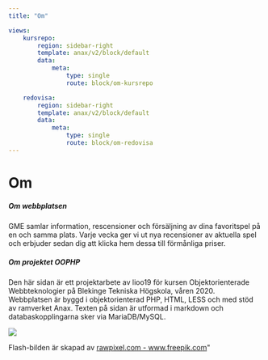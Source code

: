 ```yaml
---
title: "Om"

views:
    kursrepo:
        region: sidebar-right
        template: anax/v2/block/default
        data:
            meta:
                type: single
                route: block/om-kursrepo

    redovisa:
        region: sidebar-right
        template: anax/v2/block/default
        data:
            meta:
                type: single
                route: block/om-redovisa
---
```

Om
=========================

##### Om webbplatsen
GME samlar information, rescensioner och försäljning av dina favoritspel på en och samma plats. Varje vecka ger vi ut nya recensioner av aktuella spel och erbjuder sedan dig att klicka hem dessa till förmånliga priser.  

##### Om projektet OOPHP
Den här sidan är ett projektarbete av lioo19 för kursen Objektorienterade Webbteknologier på Blekinge Tekniska Högskola, våren 2020.  
Webbplatsen är byggd i objektorienterad PHP, HTML, LESS och med stöd av ramverket Anax. Texten på sidan är utformad i markdown och databaskopplingarna sker via MariaDB/MySQL.  

<img class="aboutimg" src="./img/desert.png">

<p> Flash-bilden är skapad av <a href="https://www.freepik.com/free-photos-vectors/background"> rawpixel.com - www.freepik.com</a>"</p>
